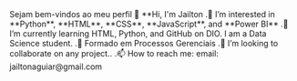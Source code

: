 <!--cabeçalho--!>

Sejam bem-vindos ao meu perfil

👋 **Hi, I'm Jailton

.👀 I’m interested in **Python**, **HTML**, **CSS**, **JavaScript**, and **Power BI**

.🌱 I’m currently learning HTML, Python, and GitHub on DIO. I am a Data Science student.

.🌱 Formado em Processos Gerenciais

.💞️ I’m looking to collaborate on any project..

.📫 How to reach me: email: jailtonaguiar@gmail.com


<!---
JAENED13/JAENED13 is a ✨ special ✨ repository because its `README.md` (this file) appears on your GitHub profile.
You can click the Preview link to take a look at your changes.
--->

